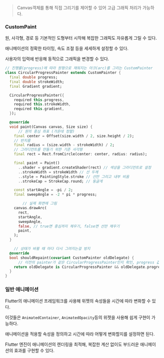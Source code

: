> Canvas객체를 통해 직접 그리기를 제어할 수 있어 고급 그래픽 처리가 가능하다.
> 

### CustomPaint

원, 사각형, 경로 등 기본적인 도형부터 시작해 복잡한 그래픽도 자유롭게 그릴 수 있다. 

애니메이션의 정확한 타이밍, 속도 조절 등을 세세하게 설정할 수 있다. 

사용자의 입력에 반응해 동적으로 그래픽을 변경할 수 있다.

```dart
// 진행률(progress)에 따라 원형으로 채워지는 아크(arc)를 그리는 CustomPainter
class CircularProgressPainter extends CustomPainter {
  final double progress;
  final double strokeWidth;
  final Gradient gradient;

  CircularProgressPainter({
    required this.progress,
    required this.strokeWidth,
    required this.gradient,
  });

  @override
  void paint(Canvas canvas, Size size) {
	  // 원의 중심 좌표 (가운데 정렬)
    final center = Offset(size.width / 2, size.height / 2);
    // 반지름
    final radius = (size.width - strokeWidth) / 2;
    // 그라디언트를 만들기 위한 기준 사각형
    final rect = Rect.fromCircle(center: center, radius: radius);

    final paint = Paint()
      ..shader = gradient.createShader(rect) // 색상을 그라디언트로 설정
      ..strokeWidth = strokeWidth // 선 두께
      ..style = PaintingStyle.stroke // 선만 그리고 내부 비움
      ..strokeCap = StrokeCap.round; // 둥글게

    const startAngle = -pi / 2;
    final sweepAngle = -2 * pi * progress;

		// 실제 화면에 그림
    canvas.drawArc(
      rect,
      startAngle,
      sweepAngle,
      false, // true면 중심까지 채우기, false면 선만 채우기
      paint,
    );
  }

	// 상태가 바뀔 때 마다 다시 그려지는걸 방지
  @override
  bool shouldRepaint(covariant CustomPainter oldDelegate) {
	  // 이전의 painter가 같은 CircularProgressPainter인지 확인, progress 값이 다를 경우만 다시 그림
    return oldDelegate is CircularProgressPainter && oldDelegate.progress != progress;
  }
}
```

### 일반 애니메이션

Flutter의 애니메이션 프레임워크를 사용해 위젯의 속성들을 시간에 따라 변화할 수 있다. 

이것들은 `AnimatedContainer`, `AnimatedOpacity`등의 위젯을 사용해 쉽게 구현이 가능하다. 

애니메이션을 적용할 속성을 정의하고 시간에 따라 어떻게 변화할지를 설정하면 된다.

Flutter 엔진이 애니메이션의 렌더링을 최적해, 복잡한 계산 없이도 부드러운 애니메이션의 효과를 구현할 수 있다.
